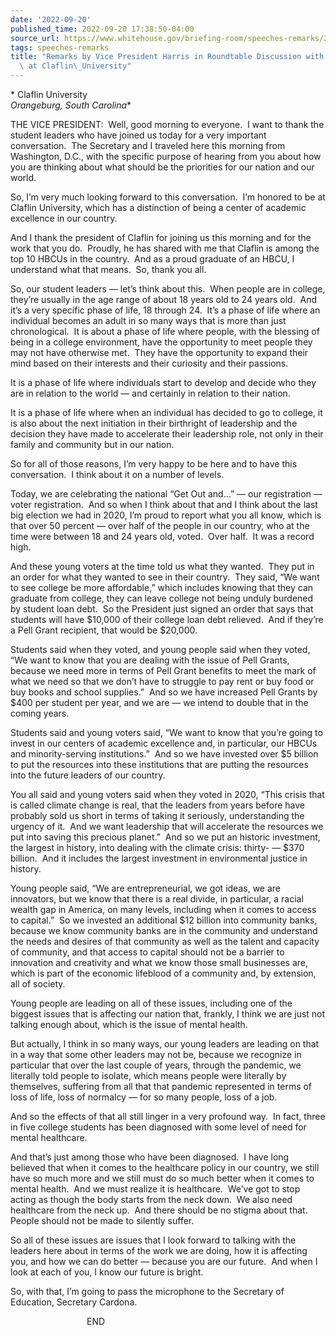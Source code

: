 ```yaml
---
date: '2022-09-20'
published_time: 2022-09-20 17:38:50-04:00
source_url: https://www.whitehouse.gov/briefing-room/speeches-remarks/2022/09/20/remarks-by-vice-president-harris-in-roundtable-discussion-with-student-leaders-at-claflin-university/
tags: speeches-remarks
title: "Remarks by Vice President Harris in Roundtable Discussion with Student Leaders\
  \ at Claflin\_University"
---
```

 
* Claflin University  
*Orangeburg, South Carolina**

THE VICE PRESIDENT:  Well, good morning to everyone.  I want to thank
the student leaders who have joined us today for a very important
conversation.  The Secretary and I traveled here this morning from
Washington, D.C., with the specific purpose of hearing from you about
how you are thinking about what should be the priorities for our nation
and our world.  
  
So, I’m very much looking forward to this conversation.  I’m honored to
be at Claflin University, which has a distinction of being a center of
academic excellence in our country.   
  
And I thank the president of Claflin for joining us this morning and for
the work that you do.  Proudly, he has shared with me that Claflin is
among the top 10 HBCUs in the country.  And as a proud graduate of an
HBCU, I understand what that means.  So, thank you all.  
  
So, our student leaders — let’s think about this.  When people are in
college, they’re usually in the age range of about 18 years old to 24
years old.  And it’s a very specific phase of life, 18 through 24.  It’s
a phase of life where an individual becomes an adult in so many ways
that is more than just chronological.  It is about a phase of life where
people, with the blessing of being in a college environment, have the
opportunity to meet people they may not have otherwise met.  They have
the opportunity to expand their mind based on their interests and their
curiosity and their passions.   
  
It is a phase of life where individuals start to develop and decide who
they are in relation to the world — and certainly in relation to their
nation.   
  
It is a phase of life where when an individual has decided to go to
college, it is also about the next initiation in their birthright of
leadership and the decision they have made to accelerate their
leadership role, not only in their family and community but in our
nation.  
  
So for all of those reasons, I’m very happy to be here and to have this
conversation.  I think about it on a number of levels.  
  
Today, we are celebrating the national “Get Out and…” — our registration
— voter registration.  And so when I think about that and I think about
the last big election we had in 2020, I’m proud to report what you all
know, which is that over 50 percent — over half of the people in our
country, who at the time were between 18 and 24 years old, voted.  Over
half.  It was a record high.  
  
And these young voters at the time told us what they wanted.  They put
in an order for what they wanted to see in their country.  They said,
“We want to see college be more affordable,” which includes knowing that
they can graduate from college, they can leave college not being unduly
burdened by student loan debt.  So the President just signed an order
that says that students will have $10,000 of their college loan debt
relieved.  And if they’re a Pell Grant recipient, that would be
$20,000.   
  
Students said when they voted, and young people said when they voted,
“We want to know that you are dealing with the issue of Pell Grants,
because we need more in terms of Pell Grant benefits to meet the mark of
what we need so that we don’t have to struggle to pay rent or buy food
or buy books and school supplies.”  And so we have increased Pell Grants
by $400 per student per year, and we are — we intend to double that in
the coming years.  
  
Students said and young voters said, “We want to know that you’re going
to invest in our centers of academic excellence and, in particular, our
HBCUs and minority-serving institutions.”  And so we have invested over
$5 billion to put the resources into these institutions that are putting
the resources into the future leaders of our country.  
  
You all said and young voters said when they voted in 2020, “This crisis
that is called climate change is real, that the leaders from years
before have probably sold us short in terms of taking it seriously,
understanding the urgency of it.  And we want leadership that will
accelerate the resources we put into saving this precious planet.”  And
so we put an historic investment, the largest in history, into dealing
with the climate crisis: thirty- — $370 billion.  And it includes the
largest investment in environmental justice in history.  
  
Young people said, “We are entrepreneurial, we got ideas, we are
innovators, but we know that there is a real divide, in particular, a
racial wealth gap in America, on many levels, including when it comes to
access to capital.”  So we invested an additional $12 billion into
community banks, because we know community banks are in the community
and understand the needs and desires of that community as well as the
talent and capacity of community, and that access to capital should not
be a barrier to innovation and creativity and what we know those small
businesses are, which is part of the economic lifeblood of a community
and, by extension, all of society.  
  
Young people are leading on all of these issues, including one of the
biggest issues that is affecting our nation that, frankly, I think we
are just not talking enough about, which is the issue of mental
health.  
  
But actually, I think in so many ways, our young leaders are leading on
that in a way that some other leaders may not be, because we recognize
in particular that over the last couple of years, through the pandemic,
we literally told people to isolate, which means people were literally
by themselves, suffering from all that that pandemic represented in
terms of loss of life, loss of normalcy — for so many people, loss of a
job.  
  
And so the effects of that all still linger in a very profound way.  In
fact, three in five college students has been diagnosed with some level
of need for mental healthcare.  
  
And that’s just among those who have been diagnosed.  I have long
believed that when it comes to the healthcare policy in our country, we
still have so much more and we still must do so much better when it
comes to mental health.  And we must realize it is healthcare.  We’ve
got to stop acting as though the body starts from the neck down.  We
also need healthcare from the neck up.  And there should be no stigma
about that.  People should not be made to silently suffer.  
  
So all of these issues are issues that I look forward to talking with
the leaders here about in terms of the work we are doing, how it is
affecting you, and how we can do better — because you are our future. 
And when I look at each of you, I know our future is bright.   
  
So, with that, I’m going to pass the microphone to the Secretary of
Education, Secretary Cardona.   
  
                               END  
  
